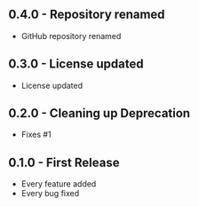 ## 0.4.0 - Repository renamed
* GitHub repository renamed

## 0.3.0 - License updated
* License updated

## 0.2.0 - Cleaning up Deprecation
* Fixes #1

## 0.1.0 - First Release
* Every feature added
* Every bug fixed
